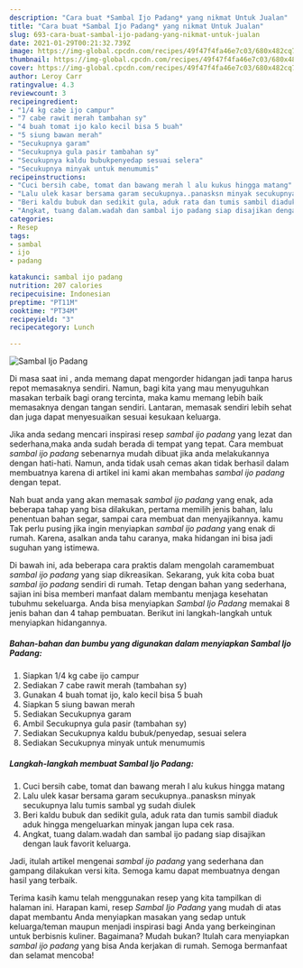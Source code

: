 ```yaml
---
description: "Cara buat *Sambal Ijo Padang* yang nikmat Untuk Jualan"
title: "Cara buat *Sambal Ijo Padang* yang nikmat Untuk Jualan"
slug: 693-cara-buat-sambal-ijo-padang-yang-nikmat-untuk-jualan
date: 2021-01-29T00:21:32.739Z
image: https://img-global.cpcdn.com/recipes/49f47f4fa46e7c03/680x482cq70/sambal-ijo-padang-foto-resep-utama.jpg
thumbnail: https://img-global.cpcdn.com/recipes/49f47f4fa46e7c03/680x482cq70/sambal-ijo-padang-foto-resep-utama.jpg
cover: https://img-global.cpcdn.com/recipes/49f47f4fa46e7c03/680x482cq70/sambal-ijo-padang-foto-resep-utama.jpg
author: Leroy Carr
ratingvalue: 4.3
reviewcount: 3
recipeingredient:
- "1/4 kg cabe ijo campur"
- "7 cabe rawit merah tambahan sy"
- "4 buah tomat ijo kalo kecil bisa 5 buah"
- "5 siung bawan merah"
- "Secukupnya garam"
- "Secukupnya gula pasir tambahan sy"
- "Secukupnya kaldu bubukpenyedap sesuai selera"
- "Secukupnya minyak untuk menumumis"
recipeinstructions:
- "Cuci bersih cabe, tomat dan bawang merah l alu kukus hingga matang"
- "Lalu ulek kasar bersama garam secukupnya..panasksn minyak secukupnya lalu tumis sambal yg sudah diulek"
- "Beri kaldu bubuk dan sedikit gula, aduk rata dan tumis sambil diaduk aduk hingga mengeluarkan minyak jangan lupa cek rasa."
- "Angkat, tuang dalam.wadah dan sambal ijo padang siap disajikan dengan lauk favorit keluarga."
categories:
- Resep
tags:
- sambal
- ijo
- padang

katakunci: sambal ijo padang 
nutrition: 207 calories
recipecuisine: Indonesian
preptime: "PT11M"
cooktime: "PT34M"
recipeyield: "3"
recipecategory: Lunch

---
```



![*Sambal Ijo Padang*](https://img-global.cpcdn.com/recipes/49f47f4fa46e7c03/680x482cq70/sambal-ijo-padang-foto-resep-utama.jpg)

Di masa  saat ini , anda memang dapat mengorder hidangan jadi tanpa harus repot memasaknya sendiri. Namun, bagi kita yang mau menyuguhkan masakan terbaik bagi orang tercinta, maka kamu memang lebih baik memasaknya dengan tangan sendiri. Lantaran, memasak sendiri lebih sehat dan juga dapat menyesuaikan sesuai kesukaan keluarga.

Jika anda sedang mencari inspirasi resep *sambal ijo padang* yang lezat dan sederhana,maka anda sudah berada di tempat yang tepat. Cara membuat *sambal ijo padang*  sebenarnya mudah dibuat jika anda melakukannya dengan hati-hati. Namun, anda tidak usah cemas akan tidak berhasil dalam membuatnya 
karena di artikel ini kami akan membahas *sambal ijo padang* dengan tepat.  



Nah buat anda yang akan memasak *sambal ijo padang* yang enak, ada beberapa tahap yang bisa dilakukan, pertama memilih jenis bahan, lalu penentuan bahan segar, sampai cara membuat dan menyajikannya. kamu Tak perlu pusing jika ingin menyiapkan *sambal ijo padang* yang enak di rumah. Karena, asalkan anda  tahu caranya, maka hidangan ini bisa jadi suguhan yang istimewa.

Di bawah ini, ada beberapa cara praktis  dalam mengolah caramembuat *sambal ijo padang* yang siap dikreasikan. Sekarang, yuk kita coba buat *sambal ijo padang* sendiri di rumah. Tetap dengan bahan yang sederhana, sajian ini bisa memberi manfaat dalam membantu menjaga kesehatan tubuhmu sekeluarga. Anda bisa menyiapkan *Sambal Ijo Padang* memakai 8 jenis bahan dan 4 tahap pembuatan. Berikut ini langkah-langkah untuk menyiapkan hidangannya.

<!--inarticleads1-->

##### Bahan-bahan dan bumbu yang digunakan dalam menyiapkan *Sambal Ijo Padang*:

1. Siapkan 1/4 kg cabe ijo campur
1. Sediakan 7 cabe rawit merah (tambahan sy)
1. Gunakan 4 buah tomat ijo, kalo kecil bisa 5 buah
1. Siapkan 5 siung bawan merah
1. Sediakan Secukupnya garam
1. Ambil Secukupnya gula pasir (tambahan sy)
1. Sediakan Secukupnya kaldu bubuk/penyedap, sesuai selera
1. Sediakan Secukupnya minyak untuk menumumis




<!--inarticleads2-->

##### Langkah-langkah membuat *Sambal Ijo Padang*:

1. Cuci bersih cabe, tomat dan bawang merah l alu kukus hingga matang
1. Lalu ulek kasar bersama garam secukupnya..panasksn minyak secukupnya lalu tumis sambal yg sudah diulek
1. Beri kaldu bubuk dan sedikit gula, aduk rata dan tumis sambil diaduk aduk hingga mengeluarkan minyak jangan lupa cek rasa.
1. Angkat, tuang dalam.wadah dan sambal ijo padang siap disajikan dengan lauk favorit keluarga.




Jadi, itulah artikel mengenai  *sambal ijo padang*  yang sederhana dan gampang dilakukan versi kita. Semoga kamu dapat membuatnya dengan hasil yang terbaik. 

Terima kasih kamu telah menggunakan resep yang kita tampilkan di halaman ini. Harapan kami, resep  *Sambal Ijo Padang* yang mudah di atas dapat membantu Anda menyiapkan masakan yang sedap untuk keluarga/teman maupun menjadi inspirasi bagi Anda yang berkeinginan untuk berbisnis kuliner. Bagaimana? Mudah bukan? Itulah cara menyiapkan *sambal ijo padang* yang bisa Anda kerjakan di rumah. Semoga bermanfaat dan selamat mencoba!

